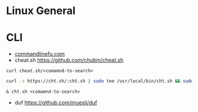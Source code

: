 # Linux General

# CLI

- [commandlinefu.com](https://www.commandlinefu.com/commands/browse)
- cheat.sh https://github.com/chubin/cheat.sh

`curl cheat.sh/<comamnd-to-search>`  

```sh
curl -s https://cht.sh/:cht.sh | sudo tee /usr/local/bin/cht.sh && sudo chmod +x /usr/local/bin/cht.sh
```  
`& cht.sh <comamnd-to-search>`

- duf https://github.com/muesli/duf
